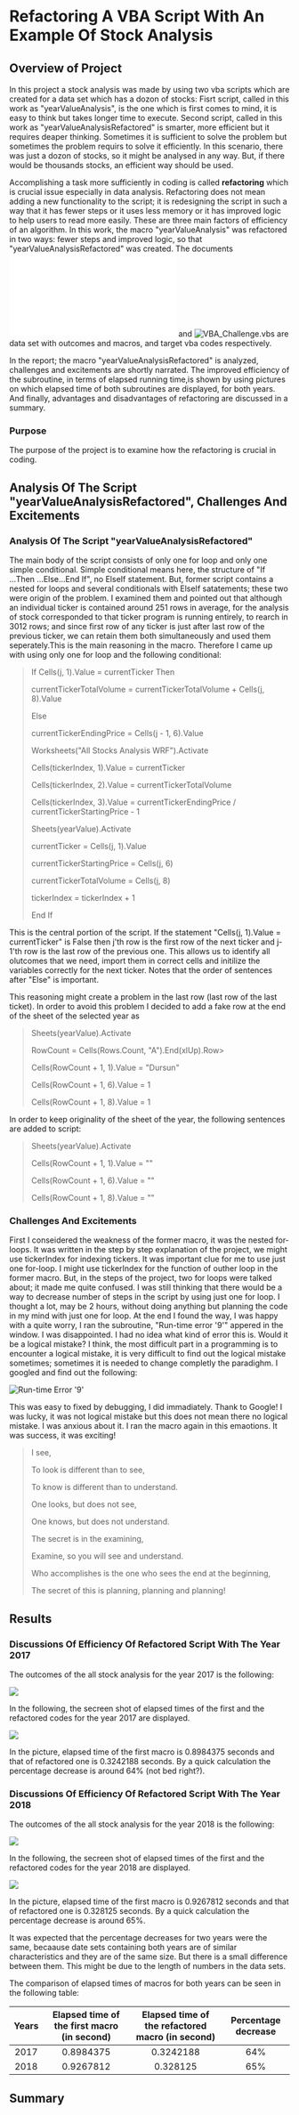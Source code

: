 # Refactoring A VBA Script With An Example Of Stock Analysis 

## Overview of Project

In this project a stock analysis was made by using two vba scripts which are created for a data set which has a dozon of stocks:
Fisrt script, called in this work as "yearValueAnalysis", is the one which is first comes to mind, it is easy to think but takes longer time to execute. Second script, called in this work as "yearValueAnalysisRefactored" is smarter, more efficient but it requires deaper thinking. Sometimes it is sufficient to solve the problem but sometimes the problem requirs to solve it efficiently. In this scenario, there was just a dozon of stocks, so it might be analysed in any way. But, if there would be thousands stocks, an efficient way should be used.  

Accomplishing a task more sufficiently in coding is called **refactoring** which is crucial issue especially in data analysis. Refactoring does not mean adding a new functionality to the script; it is redesigning the script in such a way that it has fewer steps or it uses less memory or it has improved logic to help users to read more easily. These are three main factors of efficiency of an algorithm. In this work, the macro "yearValueAnalysis" was refactored in two ways: fewer steps and improved logic, so that "yearValueAnalysisRefactored" was created. The documents ![VBA_Challenge.xlsm](.\VBA_Challenge.xlsm) and ![VBA_Challenge.vbs](.\VBA_Challenge.vbs) are data set with outcomes and macros, and target vba codes respectively.

 In the report; the macro "yearValueAnalysisRefactored" is analyzed, challenges and excitements are shortly narrated. The improved efficiency of the subroutine, in terms of elapsed running time,is shown by using pictures on which elapsed time of both subroutines are displayed, for both years. And finally, advantages and disadvantages of refactoring are discussed in a summary.

### Purpose

The purpose of the project is to examine how the refactoring is crucial in coding.


## Analysis Of The Script "yearValueAnalysisRefactored", Challenges And Excitements

### Analysis Of The Script "yearValueAnalysisRefactored"

The main body of the script consists of only one for loop and only one simple conditional. Simple conditional means here, the structure of "If ...Then ...Else...End If", no ElseIf statement. But, former script contains a nested for loops and several conditionals with ElseIf satatements; these two were origin of the problem. I examined them and pointed out that although an individual ticker is contained around 251 rows in average, for the analysis of stock corresponded to that ticker program is running entirely, to rearch in 3012 rows; and since first row of any ticker is just after last row of the previous ticker, we can retain them both simultaneously and used them seperately.This is the main reasoning in the macro. Therefore I came up with using only one for loop and the following conditional:

> If Cells(j, 1).Value = currentTicker Then
>
>  currentTickerTotalVolume = currentTickerTotalVolume + Cells(j, 8).Value
>
>   Else
>
>  currentTickerEndingPrice = Cells(j - 1, 6).Value
>
>  Worksheets("All Stocks Analysis WRF").Activate
>
>  Cells(tickerIndex, 1).Value = currentTicker
>
> Cells(tickerIndex, 2).Value = currentTickerTotalVolume
>
> Cells(tickerIndex, 3).Value = currentTickerEndingPrice / currentTickerStartingPrice - 1
>
> Sheets(yearValue).Activate
>
> currentTicker = Cells(j, 1).Value
>
> currentTickerStartingPrice = Cells(j, 6)
>
> currentTickerTotalVolume = Cells(j, 8)
>
> tickerIndex = tickerIndex + 1
>
> End If

This is the central portion of the script. If the statement "Cells(j, 1).Value = currentTicker" is False then j'th row is the first row of the next ticker and j-1'th row is the last row of the previous one. This allows us to identify all olutcomes that we need, import them in correct cells and initilize the variables correctly for the next ticker. Notes that the order of sentences after "Else" is important.

This reasoning might create a problem in the last row (last row of the last ticket). In order to avoid this problem I decided to add a fake row at the end of the sheet of the selected year as

> Sheets(yearValue).Activate
> 
> RowCount = Cells(Rows.Count, "A").End(xlUp).Row> 
> 
> Cells(RowCount + 1, 1).Value = "Dursun"
> 
> Cells(RowCount + 1, 6).Value = 1
> 
> Cells(RowCount + 1, 8).Value = 1

In order to keep originality of the sheet of the year, the following sentences are added to script:

> Sheets(yearValue).Activate
> 
> Cells(RowCount + 1, 1).Value = ""
> 
> Cells(RowCount + 1, 6).Value = ""
> 
> Cells(RowCount + 1, 8).Value = ""
 
### Challenges And Excitements

First I conseidered the weakness of the former macro, it was the nested for-loops. It was written in the step by step explanation of the project, we might use tickerIndex for indexing tickers. It was important clue for me to use just one for-loop. I might use tickerIndex for the function of outher loop in the former macro. But, in the steps of the project, two for loops were talked about; it made me quite confused. I was still thinking that there would be a way to decrease number of steps in the script by using just one for loop. I thought a lot, may be 2 hours, without doing anything but planning the code in my mind with just one for loop. At the end I found the way, I was happy with a quite worry, I ran the subroutine, "Run-time error '9'" appered in the window. I was disappointed. I had no idea what kind of error this is. Would it be a logical mistake? I think, the most difficult part in a programming is to encounter a logical mistake, it is very difficult to find out the logical mistake sometimes; sometimes it is needed to change completly the paradighm. I googled and find out the following:

![Run-time Error '9'](https://user-images.githubusercontent.com/99373486/155890334-9af6f0d5-3a15-4afa-ba87-e883383c5ddb.png)

This was easy to fixed by debugging, I did immadiately. Thank to Google! I was lucky, it was not logical mistake but this does not mean there no logical mistake. I was anxious about it. I ran the macro again in this emaotions. It was success, it was exciting!

> I see,
> 
> To look is different than to see,
> 
> To know is different than to understand.
> 
> One looks, but does not see,
> 
> One knows, but does not understand.
> 
> The secret is in the examining,
> 
> Examine, so you will see and understand.
>
>
> Who accomplishes is the one who sees the end at the beginning,
> 
> The secret of this is planning, planning and planning!

## Results

### Discussions Of Efficiency Of Refactored Script With The Year 2017

 The outcomes of the all stock analysis for the year 2017 is the following:
 
![](./resources/allStocks2017.png)

In the following, the secreen shot of elapsed times of the first and the refactored codes for the year 2017 are displayed.

![](./resources/VBA_Challenge_2017.png)

In the picture, elapsed time of the first macro is 0.8984375 seconds and that of refactored one is 0.3242188 seconds. By a quick calculation the percentage decrease is around 64% (not bed right?).



### Discussions Of Efficiency Of Refactored Script With The Year 2018

The outcomes of the all stock analysis for the year 2018 is the following:

![](./resources/allStocks2018.png)

In the following, the secreen shot of elapsed times of the first and the refactored codes for the year 2018 are displayed.

![](./resources/VBA_Challenge_2018.png)

In the picture, elapsed time of the first macro is 0.9267812 seconds and that of refactored one is 0.328125 seconds. By a quick calculation the percentage decrease is around 65%. 

It was expected that the percentage decreases for two years were the same, becaause date sets containing both years are of similar characteristics and they are of the same size. But there is a small difference between them. This might be due to the length of numbers in the data sets.

The comparison of elapsed times of macros for both years can be seen in the following table:

| Years        |Elapsed time of the first macro (in second)| Elapsed time of the refactored macro (in second)| Percentage decrease |
|:-----:       |:-----:                                    |:-----:                                          |:-----:              |
| 2017         |0.8984375                                  |0.3242188                                        |64%                  |
|2018          |0.9267812                                  |0.328125                                         |65%                  |


## Summary


